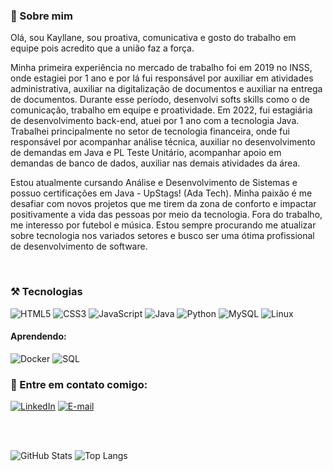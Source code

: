 <div>

### 🚀 Sobre mim
<p> 
Olá, sou Kayllane, sou proativa, comunicativa e gosto do trabalho em equipe pois acredito que a união faz a força. 

Minha primeira experiência no mercado de trabalho foi em 2019 no INSS, onde estagiei por 1 ano e por lá fui responsável por auxiliar em atividades administrativa, auxiliar na digitalização de documentos e auxiliar na entrega de documentos. Durante esse período, desenvolvi softs skills como o de comunicação, trabalho em equipe e proatividade. Em 2022, fui estagiária de desenvolvimento back-end, atuei por 1 ano com a tecnologia Java. Trabalhei principalmente no setor de tecnologia financeira, onde fui responsável por acompanhar análise técnica, auxiliar no desenvolvimento de demandas em Java e PL Teste Unitário, acompanhar apoio em demandas de banco de dados, auxiliar nas demais atividades da área. 

Estou atualmente cursando Análise e Desenvolvimento de Sistemas e possuo certificações em Java - UpStags! (Ada Tech). Minha paixão é me desafiar com novos projetos que me tirem da zona de conforto e  impactar positivamente a vida das pessoas por meio da tecnologia. Fora do trabalho, me interesso por futebol e música. Estou sempre procurando me atualizar sobre tecnologia nos variados setores e busco ser uma ótima profissional de desenvolvimento de software.
</p>
</div>


<div style="display: inline_block"><br>

### ⚒️ Tecnologias
![HTML5](https://img.shields.io/badge/HTML5-000?style=for-the-badge&logo=html5)
![CSS3](https://img.shields.io/badge/CSS3-000?style=for-the-badge&logo=css3&logoColor=264CE4)
![JavaScript](https://img.shields.io/badge/JavaScript-000?style=for-the-badge&logo=javascript)
![Java](https://img.shields.io/badge/Java-000?style=for-the-badge&logo=java)
![Python](https://img.shields.io/badge/Python-000?style=for-the-badge&logo=python)
![MySQL](https://img.shields.io/badge/MySQL-000?style=for-the-badge&logo=mysql&logoColor=005C84)
![Linux](https://img.shields.io/badge/Linux-000?style=for-the-badge&logo=linux)

#### Aprendendo:
![Docker](https://img.shields.io/badge/Docker-000?style=for-the-badge&logo=docker)
![SQL](https://img.shields.io/badge/SQL-000?style=for-the-badge&logo=sql)
</div>



<div style="display: inline_block">
  
### 🔗 Entre em contato comigo:
  
[![LinkedIn](https://img.shields.io/badge/LinkedIn-000?style=for-the-badge&logo=linkedin&logoColor=midnight-purple)](https://www.linkedin.com/in/kayllane-pina/) 
[![E-mail](https://img.shields.io/badge/-Email-000?style=for-the-badge&logo=microsoft-outlook&logoColor=007BFF)](mailto:kayllanegfpina@gmail.com)
</div>

<br>



<div style="display: inline_block"><br>
  
   ![GitHub Stats](https://github-readme-stats.vercel.app/api?username=KayllaneGPina&theme=midnight-purple&show_icons=true&rank_icon=github&card_width=300px) 
   ![Top Langs](https://github-readme-stats-git-masterrstaa-rickstaa.vercel.app/api/top-langs/?username=KayllaneGPina&layout=compact&theme=midnight-purple&show_icons=true&card_width=400px)
   
</div>

